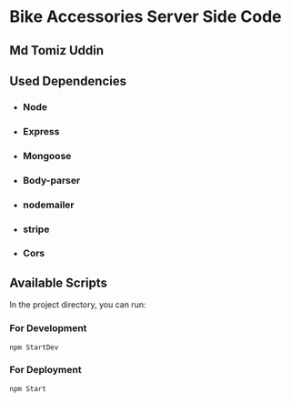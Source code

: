 # Bike Accessories Server Side Code
## Md Tomiz Uddin


## Used Dependencies
- ### Node
- ### Express
- ### Mongoose
- ### Body-parser
- ### nodemailer
- ### stripe
- ### Cors

## Available Scripts

In the project directory, you can run:
### For Development
    npm StartDev

### For Deployment
    npm Start